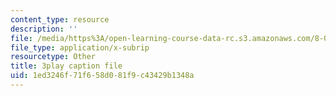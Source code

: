 ```yaml
---
content_type: resource
description: ''
file: /media/https%3A/open-learning-course-data-rc.s3.amazonaws.com/8-04-quantum-physics-i-spring-2013/1ed3246f71f658d081f9c43429b1348a_Rc1vFAUnRUM.vtt
file_type: application/x-subrip
resourcetype: Other
title: 3play caption file
uid: 1ed3246f-71f6-58d0-81f9-c43429b1348a
---
```

